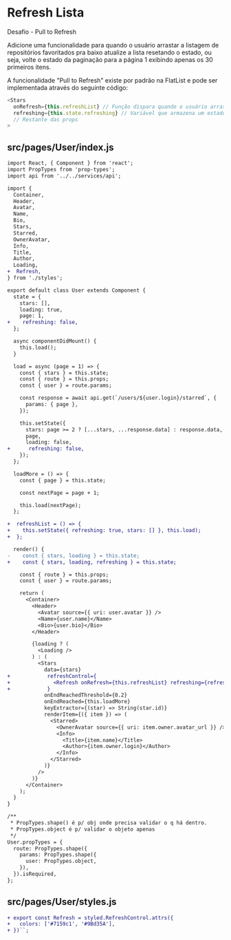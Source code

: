 # Refresh Lista

Desafio - Pull to Refresh

Adicione uma funcionalidade para quando o usuário arrastar a listagem de repositórios favoritados pra baixo atualize a lista resetando o estado, ou seja, volte o estado da paginação para a página 1 exibindo apenas os 30 primeiros itens.

A funcionalidade "Pull to Refresh" existe por padrão na FlatList e pode ser implementada através do seguinte código:

```javascript
<Stars
  onRefresh={this.refreshList} // Função dispara quando o usuário arrasta a lista pra baixo
  refreshing={this.state.refreshing} // Variável que armazena um estado true/false que representa se a lista está atualizando
  // Restante das props
>
```

## src/pages/User/index.js

```diff
import React, { Component } from 'react';
import PropTypes from 'prop-types';
import api from '../../services/api';

import {
  Container,
  Header,
  Avatar,
  Name,
  Bio,
  Stars,
  Starred,
  OwnerAvatar,
  Info,
  Title,
  Author,
  Loading,
+  Refresh,
} from './styles';

export default class User extends Component {
  state = {
    stars: [],
    loading: true,
    page: 1,
+    refreshing: false,
  };

  async componentDidMount() {
    this.load();
  }

  load = async (page = 1) => {
    const { stars } = this.state;
    const { route } = this.props;
    const { user } = route.params;

    const response = await api.get(`/users/${user.login}/starred`, {
      params: { page },
    });

    this.setState({
      stars: page >= 2 ? [...stars, ...response.data] : response.data,
      page,
      loading: false,
+      refreshing: false,
    });
  };

  loadMore = () => {
    const { page } = this.state;

    const nextPage = page + 1;

    this.load(nextPage);
  };

+  refreshList = () => {
+    this.setState({ refreshing: true, stars: [] }, this.load);
+  };

  render() {
-    const { stars, loading } = this.state;
+    const { stars, loading, refreshing } = this.state;

    const { route } = this.props;
    const { user } = route.params;

    return (
      <Container>
        <Header>
          <Avatar source={{ uri: user.avatar }} />
          <Name>{user.name}</Name>
          <Bio>{user.bio}</Bio>
        </Header>

        {loading ? (
          <Loading />
        ) : (
          <Stars
            data={stars}
+            refreshControl={
+              <Refresh onRefresh={this.refreshList} refreshing={refreshing} />
+            }
            onEndReachedThreshold={0.2}
            onEndReached={this.loadMore}
            keyExtractor={(star) => String(star.id)}
            renderItem={({ item }) => (
              <Starred>
                <OwnerAvatar source={{ uri: item.owner.avatar_url }} />
                <Info>
                  <Title>{item.name}</Title>
                  <Author>{item.owner.login}</Author>
                </Info>
              </Starred>
            )}
          />
        )}
      </Container>
    );
  }
}

/**
 * PropTypes.shape() é p/ obj onde precisa validar o q há dentro.
 * PropTypes.object é p/ validar o objeto apenas
 */
User.propTypes = {
  route: PropTypes.shape({
    params: PropTypes.shape({
      user: PropTypes.object,
    }),
  }).isRequired,
};
```

## src/pages/User/styles.js

```diff
+ export const Refresh = styled.RefreshControl.attrs({
+   colors: ['#7159c1', '#9Bd35A'],
+ })``;
```
